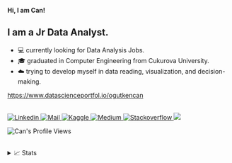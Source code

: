 **Hi, I am Can!**

## I am a Jr Data Analyst.

* 💻 currently looking for Data Analysis Jobs.
* 🎓 graduated in Computer Engineering from Cukurova University.
* ☁️ trying to develop myself in data reading, visualization, and decision-making.

https://www.datascienceportfol.io/ogutkencan

<a href="https://github.com/ogtknscn">
</a>
<br/>
<a href="https://www.linkedin.com/in/sezai-can-ogutken/">
    <img src="https://img.shields.io/badge/LinkedIn-0077B5?style=for-the-badge&logo=linkedin&logoColor=white" alt="Linkedin">
</a>
<a href="mailto:ogutken.in@gmail.com">
    <img src="https://img.shields.io/badge/Gmail-D14836?style=for-the-badge&logo=gmail&logoColor=white" alt="Mail">
</a>
<a href="https://www.kaggle.com/sezaicantken">
    <img src="https://img.shields.io/badge/Kaggle-20BEFF?style=for-the-badge&logo=Kaggle&logoColor=white" alt="Kaggle">
</a>
<a href="https://medium.com/@caanogutkens">
    <img src="https://img.shields.io/badge/Medium-12100E?style=for-the-badge&logo=medium&logoColor=white`" alt="Medium">
</a>
<a href="https://stackoverflow.com/users/26837236/johngrinding">
    <img src="https://img.shields.io/badge/Stack_Overflow-FE7A16?style=for-the-badge&logo=stack-overflow&logoColor=white" alt="Stackoverflow">
</a>

<a href="https://github.com/ogtknscn">
    <img src="https://github-stats-alpha.vercel.app/api?username=ogtknscn&cc=22272e&tc=37BCF6&ic=fff&bc=0000">
</a>
  
![Can's Profile Views](https://komarev.com/ghpvc/?username=ogtknscn&color=blue)

<br/> 

<details>
<summary>📈 Stats</summary>
<br>
My Github Stats

![](http://github-profile-summary-cards.vercel.app/api/cards/profile-details?username=ogtknscn&theme=dracula) 

![](http://github-profile-summary-cards.vercel.app/api/cards/repos-per-language?username=ogtknscn&theme=dracula) 
![](http://github-profile-summary-cards.vercel.app/api/cards/most-commit-language?username=ogtknscnn&theme=dracula)

</details>
